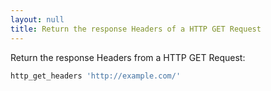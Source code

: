 ```yaml
---
layout: null
title: Return the response Headers of a HTTP GET Request
---
```


Return the response Headers from a HTTP GET Request:

```ruby
http_get_headers 'http://example.com/'
```
